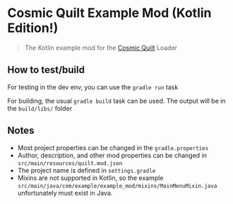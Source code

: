 # Cosmic Quilt Example Mod (Kotlin Edition!)
> The Kotlin example mod for the [Cosmic Quilt](https://codeberg.org/CRModders/cosmic-quilt) Loader

## How to test/build
For testing in the dev env, you can use the `gradle run` task

For building, the usual `gradle build` task can be used. The output will be in the `build/libs/` folder

## Notes
- Most project properties can be changed in the `gradle.properties`
- Author, description, and other mod properties can be changed in `src/main/resources/quilt.mod.json`
- The project name is defined in `settings.gradle`
- Mixins are not supported in Kotlin, so the example `src/main/java/com/example/example_mod/mixins/MainMenuMixin.java` unfortunately must exist in Java.
